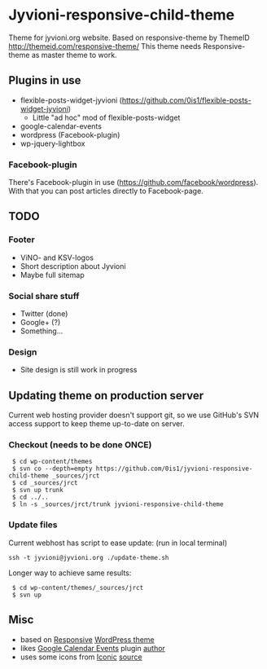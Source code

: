 # Jyvioni-responsive-child-theme

Theme for jyvioni.org website. Based on responsive-theme by ThemeID http://themeid.com/responsive-theme/
This theme needs Responsive-theme as master theme to work.

## Plugins in use
* flexible-posts-widget-jyvioni (https://github.com/0is1/flexible-posts-widget-jyvioni)
  * Little "ad hoc" mod of flexible-posts-widget
* google-calendar-events
* wordpress (Facebook-plugin)
* wp-jquery-lightbox

### Facebook-plugin
There's Facebook-plugin in use (https://github.com/facebook/wordpress). With that you can post articles directly to Facebook-page.

## TODO

### Footer
* ViNO- and KSV-logos
* Short description about Jyvioni
* Maybe full sitemap

### Social share stuff
* Twitter (done)
* Google+ (?)
* Something...

### Design
* Site design is still work in progress


## Updating theme on production server
Current web hosting provider doesn't support git, so we use GitHub's SVN access support to keep theme up-to-date on server.

### Checkout (needs to be done ONCE)
```
 $ cd wp-content/themes
 $ svn co --depth=empty https://github.com/0is1/jyvioni-responsive-child-theme _sources/jrct
 $ cd _sources/jrct
 $ svn up trunk
 $ cd ../..
 $ ln -s _sources/jrct/trunk jyvioni-responsive-child-theme
```

### Update files
Current webhost has script to ease update: (run in local terminal)
```
ssh -t jyvioni@jyvioni.org ./update-theme.sh
```

Longer way to achieve same results:
```
 $ cd wp-content/themes/_sources/jrct
 $ svn up
```


## Misc
* based on [Responsive](http://themeid.com/responsive-theme/) [WordPress theme](http://wordpress.org/extend/themes/responsive)
* likes [Google Calendar Events](http://wordpress.org/extend/plugins/google-calendar-events/) plugin [author](http://rhanney.co.uk/plugins/google-calendar-events/)
* uses some icons from [Iconic](http://somerandomdude.com/work/iconic/) [source](https://github.com/somerandomdude/Iconic)